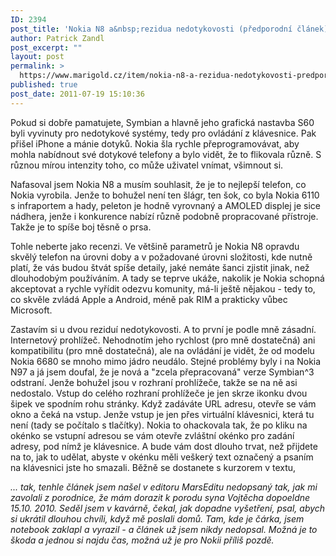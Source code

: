```yaml
---
ID: 2394
post_title: 'Nokia N8 a&nbsp;rezidua nedotykovosti (předporodní článek)'
author: Patrick Zandl
post_excerpt: ""
layout: post
permalink: >
  https://www.marigold.cz/item/nokia-n8-a-rezidua-nedotykovosti-predporodni-clanek
published: true
post_date: 2011-07-19 15:10:36
---
```

Pokud si dobře pamatujete, Symbian a hlavně jeho grafická nastavba S60 byli vyvinuty pro nedotykové systémy, tedy pro ovládání z klávesnice. Pak přišel iPhone a mánie dotyků. Nokia šla rychle přeprogramovávat, aby mohla nabídnout své dotykové telefony a bylo vidět, že to flikovala různě. S různou mírou intenzity toho, co může uživatel vnímat, všimnout si. 

Nafasoval jsem Nokia N8 a musím souhlasit, že je to nejlepší telefon, co Nokia vyrobila. Jenže to bohužel není ten šlágr, ten šok, co byla Nokia 6110 s infraportem a hady, peleton je hodně vyrovnaný a AMOLED displej je sice nádhera, jenže i konkurence nabízí různě podobně propracované přístroje. Takže je to spíše boj těsně o prsa. 

Tohle neberte jako recenzi. Ve většině parametrů je Nokia N8 opravdu skvělý telefon na úrovni doby a v požadované úrovni složitosti, kde nutně platí, že vás budou štvát spíše detaily, jaké nemáte šanci zjistit jinak, než dlouhodobým používáním. A tady se teprve ukáže, nakolik je Nokia schopná akceptovat a rychle vyřídit odezvu komunity, má-li ještě nějakou - tedy to, co skvěle zvládá Apple a Android, méně pak RIM a prakticky vůbec Microsoft. 

Zastavím si u dvou reziduí nedotykovosti. A to první je podle mně zásadní. Internetový prohlížeč. Nehodnotím jeho rychlost (pro mně dostatečná) ani kompatibilitu (pro mně dostatečná), ale na ovládání je vidět, že od modelu Nokia 6680 se mnoho mimo jádro neudálo. Stejné problémy byly i na Nokia N97 a já jsem doufal, že je nová a "zcela přepracovaná" verze Symbian^3 odstraní. Jenže bohužel jsou v rozhraní prohlížeče, takže se na ně asi nedostalo. Vstup do celého rozhraní prohlížeče je jen skrze ikonku dvou šipek ve spodním rohu stránky. Když zadáváte URL adresu, otevře se vám okno a čeká na vstup. Jenže vstup je jen přes virtuální klávesnici, která tu není (tady se počítalo s tlačítky). Nokia to ohackovala tak, že po kliku na okénko se vstupní adresou se vám otevře  zvláštní okénko pro zadání adresy, pod nímž je klávesnice. A bude vám dost dlouho trvat, než přijdete na to, jak to udělat, abyste v okénku měli veškerý text označený a psaním na klávesnici jste ho smazali. Běžně se dostanete s kurzorem v textu, 

<em>... tak, tenhle článek jsem našel v editoru MarsEditu nedopsaný tak, jak mi zavolali z porodnice, že mám dorazit k porodu syna Vojtěcha dopoeldne 15.10. 2010. Seděl jsem v kavárně, čekal, jak dopadne vyšetření, psal, abych si ukrátil dlouhou chvíli, když mě poslali domů. Tam, kde je čárka, jsem notebook zaklapl a vyrazil - a článek už jsem nikdy nedopsal. Možná je to škoda a jednou si najdu čas, možná už je pro Nokii příliš pozdě. </em>
